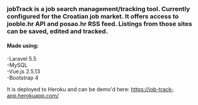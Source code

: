 <h3>jobTrack is a job search management/tracking tool. Currently configured for the Croatian job market. It offers access to jooble.hr API and posao.hr RSS feed. Listings from those sites can be saved, edited and tracked.</h3>

<h4>Made using:</h4>
-Laravel 5.5<br>
-MySQL<br>
-Vue.js 2.5.13<br>
-Bootstrap 4<br>

It is deployed to Heroku and can be demo'd here: https://job-track-app.herokuapp.com/
